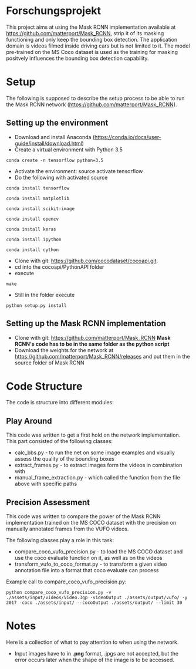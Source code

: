 # Forschungsprojekt

This project aims at using the Mask RCNN implementation available at https://github.com/matterport/Mask_RCNN, strip it of its masking functioning and only keep the bounding box detection. The application domain is videos filmed inside driving cars but is not limited to it. The model pre-trained on the MS Coco dataset is used as the training for masking positvely influences the bounding box detection capability.

# Setup

The following is supposed to describe the setup process to be able to run the Mask RCNN network (https://github.com/matterport/Mask_RCNN).

## Setting up the environment

* Download and install Anaconda (https://conda.io/docs/user-guide/install/download.html)
* Create a virtual environment with Python 3.5 
```
conda create -n tensorflow python=3.5
```
* Activate the environment: source activate tensorflow
* Do the following with activated source
```
conda install tensorflow
```
```
conda install matplotlib
```
```
conda install scikit-image
```
```
conda install opencv
```
```
conda install keras
```
```
conda install ipython
```
```
conda install cython
```
* Clone with git: https://github.com/cocodataset/cocoapi.git.
* cd into the cocoapi/PythonAPI folder
* execute 
```
make
```
* Still in the folder execute
```
python setup.py install
```

## Setting up the Mask RCNN implementation

* Clone with git: https://github.com/matterport/Mask_RCNN **Mask RCNN's code has to be in the same folder as the python script**
* Download the weights for the network at https://github.com/matterport/Mask_RCNN/releases and put them in the source folder of Mask RCNN

# Code Structure

The code is structure into different modules:

## Play Around

This code was written to get a first hold on the network implementation. This part consisted of the following classes:

* calc_bbs.py - to run the net on some image examples and visually assess the quality of the bounding boxes
* extract_frames.py - to extract images form the videos in combination with
* manual_frame_extraction.py - which called the function from the file above with specific paths

## Precision Assessment

This code was written to compare the power of the Mask RCNN implementation trained on the MS COCO dataset with the precision on manually
annotated frames from the VUFO videos.

The following classes play a role in this task:

* compare_coco_vufo_precision.py - to load the MS COCO dataset and use the coco evaluate function on it, as well as on the videos
* transform_vufo_to_coco_format.py - to transform a given video annotation file into a format that coco evaluate can process

Example call to compare_coco_vufo_precision.py:

```
python compare_coco_vufo_precision.py -v ./assets/input/videos/Video.3gp -videoOutput ./assets/output/vufo/ -y 2017 -coco ./assets/input/ --cocoOutput ./assets/output/ --limit 30
```

# Notes

Here is a collection of what to pay attention to when using the network.

* Input images have to in **.png** format, .jpgs are not accepted, but the error occurs later when the shape of the image is to be accessed.